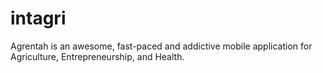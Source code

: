 intagri
=======

Agrentah is an awesome, fast-paced and addictive mobile application for Agriculture, Entrepreneurship, and Health.

